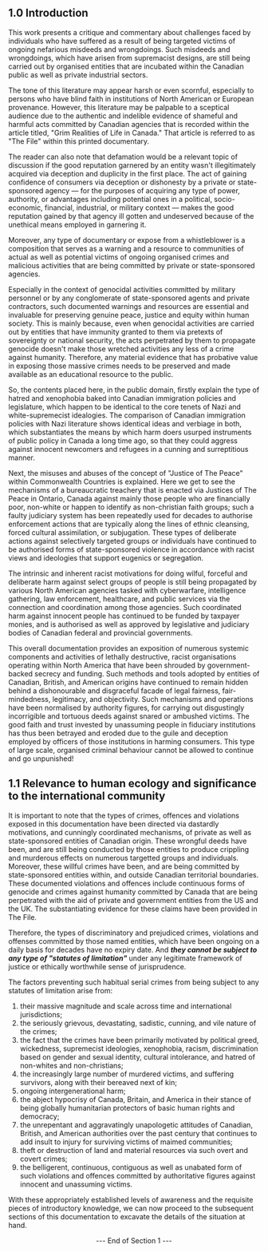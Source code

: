 ## 1.0 Introduction

This work presents a critique and commentary about challenges faced by individuals who have suffered as a result of being targeted victims of ongoing nefarious misdeeds and wrongdoings. Such misdeeds and wrongdoings, which have arisen from supremacist designs, are still being carried out by organised entities that are incubated within the Canadian public as well as private industrial sectors. 

The tone of this literature may appear harsh or even scornful, especially to persons who have blind faith in institutions of North American or European provenance. However, this literature may be palpable to a sceptical audience due to the authentic and indelible evidence of shameful and harmful acts committed by Canadian agencies that is recorded within the article titled, "Grim Realities of Life in Canada." That article is referred to as "The File" within this printed documentary.  

The reader can also note that defamation would be a relevant topic of discussion if the good reputation garnered by an entity wasn't illegitimately acquired via deception and duplicity in the first place. The act of gaining confidence of consumers via deception or dishonesty by a private or state-sponsored agency — for the purposes of acquiring any type of power, authority, or advantages including potential ones in a political, socio-economic, financial, industrial, or military context — makes the good reputation gained by that agency ill gotten and undeserved because of the unethical means employed in garnering it.

Moreover, any type of documentary or expose from a whistleblower is a composition that serves as a warning and a resource to communities of actual as well as potential victims of ongoing organised crimes and malicious activities that are being committed by private or state-sponsored agencies. 

Especially in the context of genocidal activities committed by military personnel or by any conglomerate of state-sponsored agents and private contractors, such documented warnings and resources are essential and invaluable for preserving genuine peace, justice and equity within human society. This is mainly because, even when genocidal activities are carried out by entities that have immunity granted to them via pretexts of sovereignty or national security, the acts perpetrated by them to propagate genocide doesn't make those wretched activities any less of a crime against humanity. Therefore, any material evidence that has probative value in exposing those massive crimes needs to be preserved and made available as an educational resource to the public. 

So, the contents placed here, in the public domain, firstly explain the type of hatred and xenophobia baked into Canadian immigration policies and legislature, which happen to be identical to the core tenets of Nazi and white-supremecist idealogies. The comparison of Canadian immigration policies with Nazi literature shows identical ideas and verbiage in both, which substantiates the means by which harm doers usurped instruments of public policy in Canada a long time ago, so that they could aggress against innocent newcomers and refugees in a cunning and surreptitious manner.   

Next, the misuses and abuses of the concept of "Justice of The Peace" within Commonwealth Countries is explained. Here we get to see the mechanisms of a bureaucratic treachery that is enacted via Justices of The Peace in Ontario, Canada against mainly those people who are financially poor, non-white or happen to identify as non-christian faith groups; such a faulty judiciary system has been repeatedly used for decades to authorise enforcement actions that are typically along the lines of ethnic cleansing, forced cultural assimilation, or subjugation. These types of deliberate actions against selectively targeted groups or individuals have continued to be authorised forms of state-sponsored violence in accordance with racist views and ideologies that support eugenics or segregation. 

The intrinsic and inherent racist motivations for doing wilful, forceful and deliberate harm against select groups of people is still being propagated by various North American agencies tasked with cyberwarfare, intelligence gathering, law enforcement, healthcare, and public services via the connection and coordination among those agencies. Such coordinated harm against innocent people has continued to be funded by taxpayer monies, and is authorised as well as approved by legislative and judiciary bodies of Canadian federal and provincial governments.

This overall documentation provides an exposition of numerous systemic components and activities of lethally destructive, racist organisations operating within North America that have been shrouded by government-backed secrecy and funding. Such methods and tools adopted by entities of Canadian, British, and American origins have continued to remain hidden behind a dishonourable and disgraceful facade of legal fairness, fair-mindedness, legitimacy, and objectivity. Such mechanisms and operations have been normalised by authority figures, for carrying out disgustingly incorrigible and tortuous deeds against snared or ambushed victims. The good faith and trust invested by unassuming people in fiduciary institutions has thus been betrayed and eroded due to the guile and deception employed by officers of those institutions in harming consumers. This type of large scale, organised criminal behaviour cannot be allowed to continue and go unpunished!


## 1.1 Relevance to human ecology and significance to the international community  

It is important to note that the types of crimes, offences and violations exposed in this documentation have been directed via dastardly motivations, and cunningly coordinated mechanisms, of private as well as state-sponsored entities of Canadian origin. These wrongful deeds have been, and are still being conducted by those entities to produce crippling and murderous effects on numerous targetted groups and individuals. Moreover, these willful crimes have been, and are being committed by state-sponsored entities within, and outside Canadian territorial boundaries. These documented violations and offences include continuous forms of genocide and crimes against humanity committed by Canada that are being perpetrated with the aid of private and government entities from the US and the UK. The substantiating evidence for these claims have been provided in The File.

Therefore, the types of discriminatory and prejudiced crimes, violations and offenses committed by those named entities, which have been ongoing on a daily basis for decades have no expiry date. And **_they cannot be subject to any type of "statutes of limitation"_** under any legitimate framework of justice or ethically worthwhile sense of jurisprudence.

The factors preventing such habitual serial crimes from being subject to any statutes of limitation arise from:
1. their massive magnitude and scale across time and international jurisdictions;
1. the seriously grievous, devastating, sadistic, cunning, and vile nature of the crimes;
1. the fact that the crimes have been primarily motivated by political greed, wickedness, supremecist ideologies, xenophobia, racism, discrimination based on gender and sexual identity, cultural intolerance, and hatred of non-whites and non-christians;
1. the increasingly large number of murdered victims, and suffering survivors, along with their bereaved next of kin;
1. ongoing intergenerational harm;
1. the abject hypocrisy of Canada, Britain, and America in their stance of being globally humanitarian protectors of basic human rights and democracy;
1. the unrepentant and aggravatingly unapologetic attitudes of Canadian, British, and American authorities over the past century that continues to add insult to injury for surviving victims of maimed communities;
1. theft or destruction of land and material resources via such overt and covert crimes;
1. the belligerent, continuous, contiguous as well as unabated form of such violations and offences committed by authoritative figures against innocent and unassuming victims.  

With these appropriately established levels of awareness and the requisite pieces of introductory knowledge, we can now proceed to the subsequent sections of this documentation to excavate the details of the situation at hand.


<p align="center"> --- End of Section 1 --- </p>
